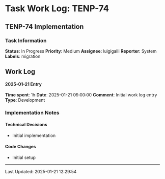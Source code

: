 # Task Work Log: TENP-74

## TENP-74 Implementation

### Task Information
**Status**: In Progress
**Priority**: Medium
**Assignee**: luigigalli
**Reporter**: System
**Labels**: migration

## Work Log

#### 2025-01-21 Entry
**Time spent**: 1h
**Date**: 2025-01-21 09:00:00
**Comment**: Initial work log entry
**Type**: Development

### Implementation Notes
#### Technical Decisions
- Initial implementation

#### Code Changes
- Initial setup

---
Last Updated: 2025-01-21 12:29:54
